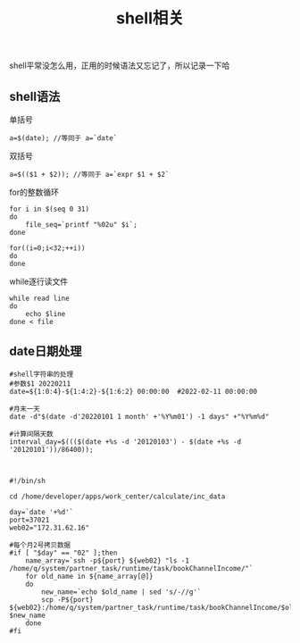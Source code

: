 ﻿---
title: shell相关
categories: [Linux]
comments: true
---

shell平常没怎么用，正用的时候语法又忘记了，所以记录一下哈

## shell语法
单括号
```shell
a=$(date); //等同于 a=`date`
```
双括号
```shell
a=$(($1 + $2)); //等同于 a=`expr $1 + $2`
```
for的整数循环
```shell
for i in $(seq 0 31)
do
	file_seq=`printf "%02u" $i`;
done

for((i=0;i<32;++i))
do
done
```

while逐行读文件
```shell
while read line
do
	echo $line
done < file
```

## date日期处理
```shell
#shell字符串的处理
#参数$1 20220211
date=${1:0:4}-${1:4:2}-${1:6:2} 00:00:00  #2022-02-11 00:00:00

#月末一天
date -d"$(date -d'20220101 1 month' +'%Y%m01') -1 days" +"%Y%m%d"

#计算间隔天数
interval_day=$((($(date +%s -d '20120103') - $(date +%s -d '20120101'))/86400));



#!/bin/sh

cd /home/developer/apps/work_center/calculate/inc_data

day=`date '+%d'`
port=37021
web02="172.31.62.16"

#每个月2号拷贝数据
#if [ "$day" == "02" ];then
    name_array=`ssh -p${port} ${web02} "ls -1 /home/q/system/partner_task/runtime/task/bookChannelIncome/"`
    for old_name in ${name_array[@]}
    do
        new_name=`echo $old_name | sed 's/-//g'`
        scp -P${port} ${web02}:/home/q/system/partner_task/runtime/task/bookChannelIncome/$old_name $new_name
    done
#fi

```